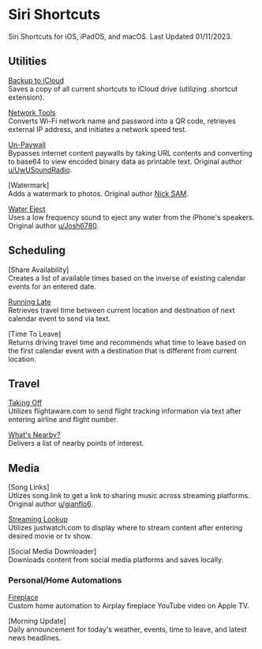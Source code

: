 # Siri Shortcuts
Siri Shortcuts for iOS, iPadOS, and macOS. Last Updated 01/11/2023.

## Utilities
[Backup to iCloud](https://www.icloud.com/shortcuts/3a89391c936547bb8923e67c14cfdba9) <br>
Saves a copy of all current shortcuts to iCloud drive (utilizing .shortcut extension).

[Network Tools](https://www.icloud.com/shortcuts/4de9fb119f244b6094d6f54cd4bdffd8) <br>
Converts Wi-Fi network name and password into a QR code, retrieves external IP address, and initiates a network speed test.

[Un-Paywall](https://www.icloud.com/shortcuts/827c70a590294402b7d50e869f30c6b0) <br>
Bypasses internet content paywalls by taking URL contents and converting to base64 to view encoded binary data as printable text. Original author [u/UwUSoundRadio](https://www.reddit.com/r/shortcuts/comments/da5jw7/paywall_bypass/).

[Watermark] <br>
Adds a watermark to photos. Original author [Nick SAM](https://nicksam.ca).

[Water Eject](https://www.icloud.com/shortcuts/9dae9668a74a4b99a148088c39b5d7c7) <br>
Uses a low frequency sound to eject any water from the iPhone's speakers. Original author [u/Josh6780](https://www.reddit.com/r/shortcuts/comments/9s6bng/eject_water_from_your_device_like_an_apple_watch/).

## Scheduling
[Share Availability] <br>
Creates a list of available times based on the inverse of existing calendar events for an entered date.

[Running Late]() <br>
Retrieves travel time between current location and destination of next calendar event to send via text.

[Time To Leave] <br>
Returns driving travel time and recommends what time to leave based on the first calendar event with a destination that is different from current location.

## Travel
[Taking Off](https://www.icloud.com/shortcuts/ec60afadc8564d6c83b6eca45bf0a23d) <br>
Utilizes flightaware.com to send flight tracking information via text after entering airline and flight number.

[What's Nearby?](https://www.icloud.com/shortcuts/c2351f0d3c604743a192df0fc67bca98) <br>
Delivers a list of nearby points of interest.

## Media
[Song Links] <br>
Utlizes song.link to get a link to sharing music across streaming platforms. Original author [u/gianflo6](https://www.reddit.com/r/shortcuts/comments/gaskty/update_songlink_the_only_music_link_converter/).

[Streaming Lookup](https://www.icloud.com/shortcuts/318faf619fa845ce8f2dc3b8d08b1aa8) <br>
Utilizes justwatch.com to display where to stream content after entering desired movie or tv show.

[Social Media Downloader] <br>
Downloads content from social media platforms and saves locally.

### Personal/Home Automations
[Fireplace](https://www.icloud.com/shortcuts/2481873047e74f92bf95c57a917e4598) <br>
Custom home automation to Airplay fireplace YouTube video on Apple TV.

[Morning Update] <br>
Daily announcement for today's weather, events, time to leave, and latest news headlines.
